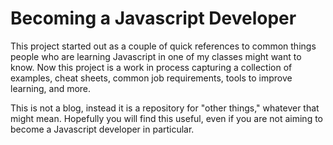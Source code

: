 # Becoming a Javascript Developer #

This project started out as a couple of quick references to common things people who are learning Javascript in one of my classes might want to know. Now this project is a work in process capturing a collection of examples, cheat sheets, common job requirements, tools to improve learning, and more.

This is not a blog, instead it is a repository for "other things," whatever that might mean. Hopefully you will find this useful, even if you are not aiming to become a Javascript developer in particular.
